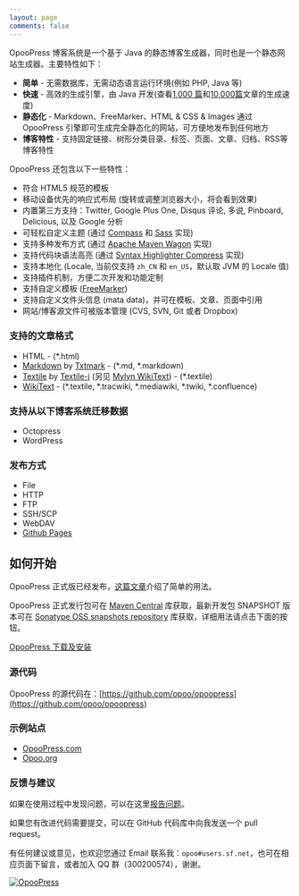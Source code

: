 ```yaml
---
layout: page
comments: false
---
```

OpooPress 博客系统是一个基于 Java 的静态博客生成器，同时也是一个静态网站生成器。主要特性如下：

- **简单** - 无需数据库，无需动态语言运行环境(例如 PHP, Java 等)
- **快速** - 高效的生成引擎，由 Java 开发(查看[1,000 篇](http://opoo.org/why-i-develop-opoopress/)和[10,000篇](http://opoo.org/2014/opoopress-site-generated-in-multi-thread/)文章的生成速度)
- **静态化** - Markdown、FreeMarker、HTML & CSS & Images 通过 OpooPress 引擎即可生成完全静态化的网站，可方便地发布到任何地方
- **博客特性** - 支持固定链接、树形分类目录、标签、页面、文章、归档、RSS等博客特性

OpooPress 还包含以下一些特性：

- 符合 HTML5 规范的模板
- 移动设备优先的响应式布局 (旋转或调整浏览器大小，将会看到效果)
- 内置第三方支持：Twitter, Google Plus One, Disqus 评论, 多说, Pinboard, Delicious, 以及 Google 分析
- 可轻松自定义主题 (通过 [Compass](http://compass-style.org/) 和 [Sass](http://sass-lang.com/) 实现)
- 支持多种发布方式 (通过 [Apache Maven Wagon](http://maven.apache.org/wagon/) 实现)
- 支持代码块语法高亮 (通过 [Syntax Highlighter Compress](http://alexgorbatchev.com/SyntaxHighlighter/) 实现)
- 支持本地化 (Locale, 当前仅支持 `zh_CN` 和 `en_US`，默认取 JVM 的 Locale 值)
- 支持插件机制，方便二次开发和功能定制
- 支持自定义模板 ([FreeMarker](http://www.freemarker.org/))
- 支持自定义文件头信息 (mata data)，并可在模板、文章、页面中引用
- 网站/博客源文件可被版本管理 (CVS, SVN, Git 或者 Dropbox)


### 支持的文章格式
- HTML - (\*.html)
- [Markdown](http://daringfireball.net/projects/markdown/) by [Txtmark](https://github.com/rjeschke/txtmark) - (\*.md, \*.markdown)
- [Textile](http://textile.sitemonks.com/) by [Textile-j](https://java.net/projects/textile-j) (另见 [Mylyn WikiText](http://wiki.eclipse.org/Mylyn/Incubator/WikiText)) - (\*.textile)
- [WikiText](http://wiki.eclipse.org/Mylyn/WikiText) - (\*.textile, \*.tracwiki, \*.mediawiki, \*.twiki, \*.confluence)

### 支持从以下博客系统迁移数据
- Octopress
- WordPress

### 发布方式
- File
- HTTP
- FTP
- SSH/SCP
- WebDAV
- [Github Pages](http://www.opoopress.com/zh/docs/github-pages/)

## 如何开始

OpooPress 正式版已经发布，[这篇文章](http://opoo.org/opoopress-1.0.0-has-been-released/)介绍了简单的用法。

OpooPress 正式发行包可在 [Maven Central](http://search.maven.org/#search%7Cga%7C1%7Corg.opoo.press) 库获取，最新开发包 SNAPSHOT 版本可在 [Sonatype OSS snapshots repository](https://oss.sonatype.org/index.html#nexus-search;quick~org.opoo.press) 库获取，详细用法请点击下面的按钮。

<a class="download-button" href="/zh/download/">OpooPress 下载及安装</a>

### 源代码
OpooPress 的源代码在：[https://github.com/opoo/opoopress](https://github.com/opoo/opoopress)

### 示例站点
- [OpooPress.com](http://www.opoopress.com/)
- [Opoo.org](http://opoo.org/)

### 反馈与建议
如果在使用过程中发现问题，可以在这里[报告问题](https://github.com/opoo/opoopress/issues)。

如果您有改进代码需要提交，可以在 GitHub 代码库中向我发送一个 pull request。

有任何建议或意见，也欢迎您通过 Email 联系我：`opoo#users.sf.net`，也可在相应页面下留言，或者加入 QQ 群（300200574），谢谢。

<a target="_blank" href="http://wp.qq.com/wpa/qunwpa?idkey=b6e7956637297e1fbdea8d93c35780cf4db2319a362a4633855e769d1386400d"><img border="0" src="//www.opoopress.com/group.png" alt="OpooPress" title="OpooPress"></a>
